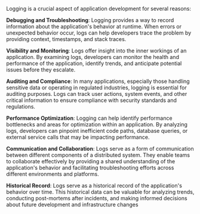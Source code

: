 Logging is a crucial aspect of application development for several reasons:

**Debugging and Troubleshooting**: Logging provides a way to record information about the application's behavior at runtime. When errors or unexpected behavior occur, logs can help developers trace the problem by providing context, timestamps, and stack traces.

**Visibility and Monitoring**: Logs offer insight into the inner workings of an application. By examining logs, developers can monitor the health and performance of the application, identify trends, and anticipate potential issues before they escalate.

**Auditing and Compliance**: In many applications, especially those handling sensitive data or operating in regulated industries, logging is essential for auditing purposes. Logs can track user actions, system events, and other critical information to ensure compliance with security standards and regulations.

**Performance Optimization**: Logging can help identify performance bottlenecks and areas for optimization within an application. By analyzing logs, developers can pinpoint inefficient code paths, database queries, or external service calls that may be impacting performance.

**Communication and Collaboration**: Logs serve as a form of communication between different components of a distributed system. They enable teams to collaborate effectively by providing a shared understanding of the application's behavior and facilitating troubleshooting efforts across different environments and platforms.

**Historical Record**: Logs serve as a historical record of the application's behavior over time. This historical data can be valuable for analyzing trends, conducting post-mortems after incidents, and making informed decisions about future development and infrastructure changes
